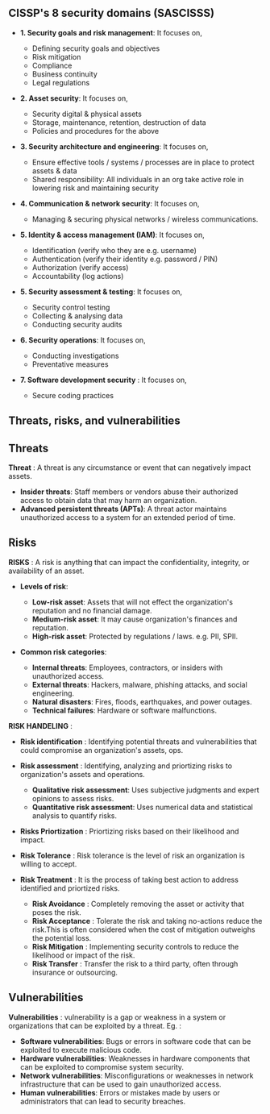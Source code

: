 ## CISSP's 8 security domains (SASCISSS)

- **1. Security goals and risk management**: It focuses on,
   - Defining security goals and objectives
   - Risk mitigation
   - Compliance
   - Business continuity
   - Legal regulations
     
- **2. Asset security**: It focuses on,
   - Security digital & physical assets
   - Storage, maintenance, retention, destruction of data
   - Policies and procedures for the above
     
- **3. Security architecture and engineering**: It focuses on,
   - Ensure effective tools / systems / processes are in place to protect assets & data
   - Shared responsibility: All individuals in an org take active role in lowering risk and maintaining security
     
- **4. Communication & network security**: It focuses on,
   - Managing & securing physical networks / wireless communications.
     
- **5. Identity & access management (IAM)**: It focuses on,
   - Identification (verify who they are e.g. username)
   - Authentication (verify their identity e.g. password / PIN)
   - Authorization (verify access)
   - Accountability (log actions)
     
- **5. Security assessment & testing**: It focuses on,
   - Security control testing
   - Collecting & analysing data
   - Conducting security audits
     
- **6. Security operations**: It focuses on,
   - Conducting investigations
   - Preventative measures
 
- **7. Software development security** : It focuses on,
   - Secure coding practices

## Threats, risks, and vulnerabilities

## Threats

**Threat** : A threat is any circumstance or event that can negatively impact assets.
   - **Insider threats**: Staff members or vendors abuse their authorized access to obtain data that may harm an organization.
   - **Advanced persistent threats (APTs)**: A threat actor maintains unauthorized access to a system for an extended period of time.

## Risks

**RISKS** : A risk is anything that can impact the confidentiality, integrity, or availability of an asset.

- **Levels of risk**:
  - **Low-risk asset**: Assets that will not effect the organization's reputation and no financial damage.
  - **Medium-risk asset**: It may cause organization's finances and reputation.
  - **High-risk asset**: Protected by regulations / laws. e.g. PII, SPII.
    
- **Common risk categories**:
  - **Internal threats**: Employees, contractors, or insiders with unauthorized access.
  - **External threats**: Hackers, malware, phishing attacks, and social engineering.
  - **Natural disasters**: Fires, floods, earthquakes, and power outages.
  - **Technical failures**: Hardware or software malfunctions.
    
    
**RISK HANDELING** :

- **Risk identification** : Identifying potential threats and vulnerabilities that could compromise an organization's assets, ops.
- **Risk assessment** : Identifying, analyzing and priortizing risks to organization's assets and operations.
    
  - **Qualitative risk assessment**: Uses subjective judgments and expert opinions to assess risks.
  - **Quantitative risk assessment**: Uses numerical data and statistical analysis to quantify risks.


- **Risks Priortization** : Priortizing risks based on their likelihood and impact.
- **Risk Tolerance** : Risk tolerance is the level of risk an organization is willing to accept.
      
- **Risk Treatment** : It is the process of taking best action to address identified and priortized risks.
  - **Risk Avoidance** : Completely removing the asset or activity that poses the risk.
  - **Risk Acceptance** : Tolerate the risk and taking no-actions reduce the risk.This is often considered when the cost of mitigation outweighs the potential loss.
  - **Risk Mitigation** : Implementing security controls to reduce the likelihood or impact of the risk.
  - **Risk Transfer** : Transfer the risk to a third party, often through insurance or outsourcing.

## Vulnerabilities

**Vulnerabilities** : vulnerability is a gap or weakness in a system or organizations that can be exploited by a threat. Eg. :

  - **Software vulnerabilities**: Bugs or errors in software code that can be exploited to execute malicious code.
  - **Hardware vulnerabilities**: Weaknesses in hardware components that can be exploited to compromise system security.
  - **Network vulnerabilities**: Misconfigurations or weaknesses in network infrastructure that can be used to gain unauthorized access.  
  - **Human vulnerabilities**: Errors or mistakes made by users or administrators that can lead to security breaches.
